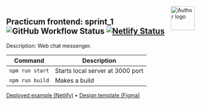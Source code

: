 <!-- https://github.com/mrHoft/middle.messenger.praktikum.yandex -->
<img align="right" width="64" height="64" title="Author logo" src="http://daytec.ru/img/Ranjy-96.svg">

## Practicum frontend: sprint_1 ![GitHub Workflow Status](https://img.shields.io/github/actions/workflow/status/mrHoft/middle.messenger.praktikum.yandex/tests.yml) [![Netlify Status](https://api.netlify.com/api/v1/badges/fdd7d98d-0b8e-4a26-a36c-87dfe5f27e61/deploy-status)](https://app.netlify.com/sites/wondrous-bonbon-29bff0/deploys)

Description: Web chat messenger.

| Command | Description |
| --- | --- |
| `npm run start` | Starts local server at 3000 port |
| `npm run build` | Makes a build |


[Deployed example (Netlify)](https://wondrous-bonbon-29bff0.netlify.app/)
 • 
[Design template (Figma)](https://www.figma.com/file/YpmQ1mBlTXOh3uZrmnVP44/Chat_tempate)
